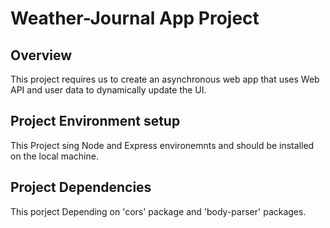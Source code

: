 # Weather-Journal App Project

## Overview
This project requires us to create an asynchronous web app that uses Web API and user data to dynamically update the UI.

## Project Environment setup
This Project sing Node and Express environemnts and should be installed on the local machine.

## Project Dependencies
This porject Depending on 'cors' package and 'body-parser' packages.
